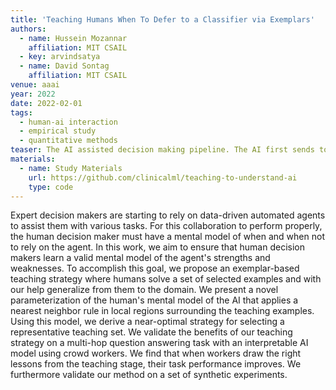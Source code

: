```yaml
---
title: 'Teaching Humans When To Defer to a Classifier via Exemplars'
authors:
  - name: Hussein Mozannar
    affiliation: MIT CSAIL
  - key: arvindsatya
  - name: David Sontag
    affiliation: MIT CSAIL
venue: aaai
year: 2022
date: 2022-02-01
tags:
  - human-ai interaction
  - empirical study
  - quantitative methods
teaser: The AI assisted decision making pipeline. The AI first sends to the human a message `A`, then the human decides with their rejector `r(Z,A)` if they should follow the AI's advice and predict <code>&pi;<sub>Y</sub>(X)</code> or they should predict on their own using `h(Z,A)`.
materials:
  - name: Study Materials
    url: https://github.com/clinicalml/teaching-to-understand-ai
    type: code
---
```

Expert decision makers are starting to rely on data-driven automated agents to assist them with various tasks. For this collaboration to perform properly, the human decision maker must have a mental model of when and when not to rely on the agent. In this work, we aim to ensure that human decision makers learn a valid mental model of the agent's strengths and weaknesses. To accomplish this goal, we propose an exemplar-based teaching strategy where humans solve a set of selected examples and with our help generalize from them to the domain. We present a novel parameterization of the human's mental model of the AI that applies a nearest neighbor rule in local regions surrounding the teaching examples. Using this model, we derive a near-optimal strategy for selecting a representative teaching set. We validate the benefits of our teaching strategy on a multi-hop question answering task with an interpretable AI model using crowd workers. We find that when workers draw the right lessons from the teaching stage, their task performance improves. We furthermore validate our method on a set of synthetic experiments. 

